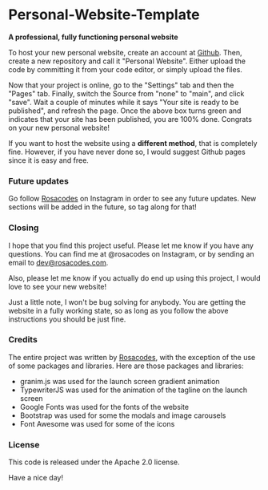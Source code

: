 # Personal-Website-Template
**A professional, fully functioning personal website**

To host your new personal website, create an account at [Github](https://www.github.com). Then, create a new repository and call it "Personal Website". Either upload the code by committing it from your code editor, or simply upload the files. 

Now that your project is online, go to the "Settings" tab and then the "Pages" tab. Finally, switch the Source from "none" to "main", and click "save". Wait a couple of minutes while it says "Your site is ready to be published", and refresh the page. Once the above box turns green and indicates that your site has been published, you are 100% done. Congrats on your new personal website!

If you want to host the website using a **different method**, that is completely fine. However, if you have never done so, I would suggest Github pages since it is easy and free.

### Future updates
Go follow [Rosacodes](https://www.instagram.com/rosacodes) on Instagram in order to see any future updates. New sections will be added in the future, so tag along for that!

### Closing
I hope that you find this project useful. Please let me know if you have any questions. You can find me at @rosacodes on Instagram, or by sending an email to dev@rosacodes.com. 

Also, please let me know if you actually do end up using this project, I would love to see your new website!

Just a little note, I won't be bug solving for anybody. You are getting the website in a fully working state, so as long as you follow the above instructions you should be just fine. 

### Credits
The entire project was written by [Rosacodes](https://www.instagram.com/rosacodes), with the exception of the use of some packages and libraries.
Here are those packages and libraries:
- granim.js was used for the launch screen gradient animation
- TypewriterJS was used for the animation of the tagline on the launch screen
- Google Fonts was used for the fonts of the website
- Bootstrap was used for some the modals and image carousels
- Font Awesome was used for some of the icons

### License
This code is released under the Apache 2.0 license.

Have a nice day!
